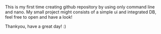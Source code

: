This is my first time creating github repository by using only command line and nano. 
My small project might consists of a simple ui and integrated DB, feel free to open and have a look!

Thankyou, have a great day! :)
